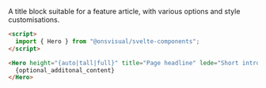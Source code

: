 A title block suitable for a feature article, with various options and style customisations.

<!-- prettier-ignore -->
```html
<script>
  import { Hero } from "@onsvisual/svelte-components";
</script>

<Hero height="{auto|tall|full}" title="Page headline" lede="Short intro text" date="yyyy-mm-dd">
  {optional_additonal_content}
</Hero>
```
